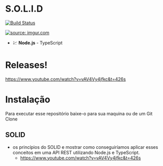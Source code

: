 # S.O.L.I.D



[![Build Status](https://travis-ci.org/joemccann/dillinger.svg?branch=master)](https://travis-ci.org/joemccann/dillinger)

<a href="https://imgur.com/GDfxsCc"><img src="https://i.imgur.com/GDfxsCc.jpg" title="source: imgur.com" /></a>

  - 💹  **Node.js** - TypeScript


# Releases!
 https://www.youtube.com/watch?v=vAV4Vy4jfkc&t=426s
 
# Instalação

Para executar esse repositório baixe-o para sua maquina ou de um  Git Clone

  
## SOLID

- os princípios do SOLID e mostrar como conseguiríamos aplicar esses conceitos em uma API REST utilizando Node.js e TypeScript.
   - https://www.youtube.com/watch?v=vAV4Vy4jfkc&t=426s
> 
